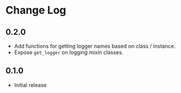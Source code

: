 # Change Log

## 0.2.0
- Add functions for getting logger names based on class / instance.
- Expose `get_logger` on logging mixin classes.

## 0.1.0
- Initial release
